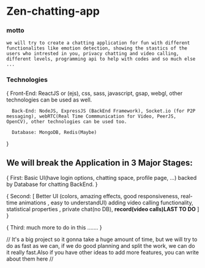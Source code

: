 # Zen-chatting-app

### motto 
    we will try to create a chatting application for fun with different functionalites like emotion detection, showing the stastics of the users who intrested in you, privacy chatting and video calling, different levels, programming api to help with codes and so much else ...


### Technologies 
  
  {
      Front-End: ReactJS or (ejs), css, sass, javascript, gsap, webgl, other technologies can be used as well.

      Back-End: NodeJS, ExpressJS (BackEnd Framework), Socket.io (for P2P messaging), webRTC(Real Time Commmunication for Video, PeerJS, OpenCV), other technologies can be used too.

      Database: MongoDB, Redis(Maybe)
  }

## We will break the Application in 3 Major Stages:

  {
    First: Basic UI(have login options, chatting space, profile page, ...) backed by Database for chatting BackEnd.
  }

  {
    Second: [ Better UI (colors, amazing effects, good responsiveness, real-time animations , easy to understandUI) adding video calling functionality, statistical properties , private chat(no DB), **record(video calls)LAST TO DO** ]  
  }

  {
    Third: much more to do in this .......
  }


  //
  It's a big project so it gonna take a huge amount of time, but we will try to do as fast as we can, if we do good planning and split the work, we can do it really fast.Also if you have other ideas to add more features, you can write about them here
  //
